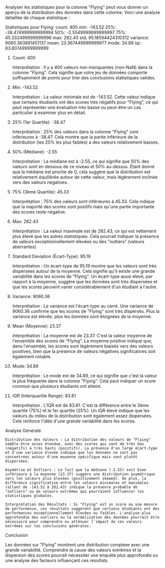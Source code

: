 Analyser les statistiques  pour la colonne "Flying" peut vous donner un aperçu de la distribution des données dans cette colonne. Voici une analyse détaillée de chaque statistique :

Statistiques pour Flying:
count: 400
min: -143.52
25%: -38.474999999999994
50%: -2.5549999999999997
75%: 45.332499999999996
max: 282.43
std: 95.18594424310312
variance: 9060.363981451137
mean: 23.367449999999977
mode: 34.89
iqr: 83.80749999999999



1. Count: 400

    Interprétation : Il y a 400 valeurs non manquantes (non-NaN) dans la colonne "Flying". Cela signifie que votre jeu de données comporte suffisamment de points pour tirer des conclusions statistiques valides.

2. Min: -143.52

    Interprétation : La valeur minimale est de -143.52. Cette valeur indique que certains étudiants ont des scores très négatifs pour "Flying", ce qui peut représenter une évaluation très basse ou peut-être un cas particulier à examiner plus en détail.

3. 25% (1er Quartile): -38.47

    Interprétation : 25% des valeurs dans la colonne "Flying" sont inférieures à -38.47. Cela montre que la partie inférieure de la distribution (les 25% les plus faibles) a des valeurs relativement basses.

4. 50% (Médiane): -2.55

    Interprétation : La médiane est à -2.55, ce qui signifie que 50% des valeurs sont en dessous de ce niveau et 50% au-dessus. Étant donné que la médiane est proche de 0, cela suggère que la distribution est relativement équilibrée autour de cette valeur, mais légèrement inclinée vers des valeurs négatives.

5. 75% (3ème Quartile): 45.33

    Interprétation : 75% des valeurs sont inférieures à 45.33. Cela indique que la majorité des scores sont positifs mais qu'une partie importante des scores reste négative.

6. Max: 282.43

    Interprétation : La valeur maximale est de 282.43, ce qui est nettement plus élevé que les autres statistiques. Cela pourrait indiquer la présence de valeurs exceptionnellement élevées ou des "outliers" (valeurs aberrantes).

7. Standard Deviation (Écart-Type): 95.19

    Interprétation : Un écart-type de 95.19 montre que les valeurs sont très dispersées autour de la moyenne. Cela signifie qu'il existe une grande variabilité dans les scores de "Flying". Un écart-type aussi élevé, par rapport à la moyenne, suggère que les données sont très dispersées et que les scores peuvent varier considérablement d'un étudiant à l'autre.

8. Variance: 9060.36

    Interprétation : La variance est l'écart-type au carré. Une variance de 9060.36 confirme que les scores de "Flying" sont très dispersés. Plus la variance est élevée, plus les données sont éloignées de la moyenne.

9. Mean (Moyenne): 23.37

    Interprétation : La moyenne est de 23.37. C'est la valeur moyenne de l'ensemble des scores de "Flying". La moyenne positive indique que, dans l'ensemble, les scores sont légèrement biaisés vers des valeurs positives, bien que la présence de valeurs négatives significatives soit également notable.

10. Mode: 34.89

    Interprétation : Le mode est de 34.89, ce qui signifie que c'est la valeur la plus fréquente dans la colonne "Flying". Cela peut indiquer un score commun que plusieurs étudiants ont atteint.

11. IQR (Interquartile Range): 83.81

    Interprétation : L'IQR est de 83.81. C'est la différence entre le 3ème quartile (75%) et le 1er quartile (25%). Un IQR élevé indique que les valeurs du milieu de la distribution sont également assez dispersées. Cela renforce l'idée d'une grande variabilité dans les scores.

Analyse Générale

    Distribution des Valeurs : La distribution des valeurs de "Flying" semble être assez étendue, avec des scores qui vont de très bas (négatifs) à très hauts (positifs). La présence d'un large écart-type et d'une variance élevée indique que les données ne sont pas concentrées autour d'une moyenne spécifique mais sont plutôt dispersées.

    Asymétrie et Outliers : Le fait que la médiane (-2.55) soit bien inférieure à la moyenne (23.37) suggère une distribution asymétrique vers les valeurs plus élevées (positivement skewed). De plus, la différence significative entre les valeurs minimales et maximales (allant de -143.52 à 282.43) indique la présence probable de "outliers" ou de valeurs extrêmes qui pourraient influencer les statistiques globales.

    Interprétation des Résultats : Si "Flying" est un score ou une mesure de performance, ces résultats suggèrent que certains étudiants ont des performances exceptionnellement élevées ou faibles. L'analyse plus approfondie des outliers ou la normalisation des données pourrait être nécessaire pour comprendre ou atténuer l'impact de ces valeurs extrêmes sur les conclusions générales.

Conclusion

Les données sur "Flying" montrent une distribution complexe avec une grande variabilité. Comprendre la cause des valeurs extrêmes et la dispersion des scores pourrait nécessiter une enquête plus approfondie ou une analyse des facteurs influençant ces résultats.
